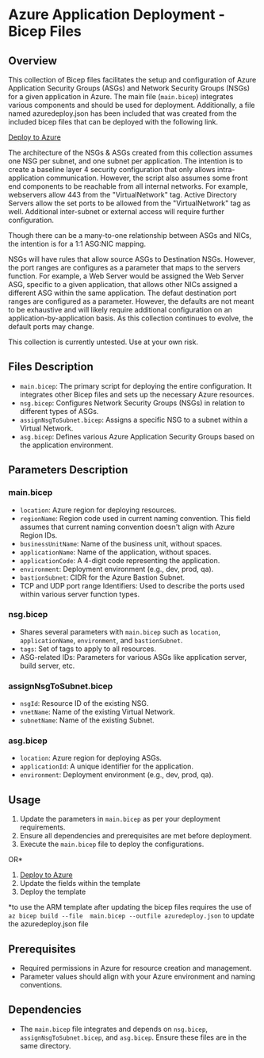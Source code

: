 
# Azure Application Deployment - Bicep Files

## Overview
This collection of Bicep files facilitates the setup and configuration of Azure Application Security Groups (ASGs) and Network Security Groups (NSGs) for a given application in Azure. The main file (`main.bicep`) integrates various components and should be used for deployment.  Additionally, a file named azuredeploy.json has been included that was created from the included bicep files that can be deployed with the following link.  

[Deploy to Azure](https://portal.azure.com/#create/Microsoft.Template/uri/https%3A%2F%2Flivingmentor%2FAzureNSG-ASGBicep%2Fazuredeploy.json)

The architecture of the NSGs & ASGs created from this collection assumes one NSG per subnet, and one subnet per application.  The intention is to create a baseline layer 4 security configuration that only allows intra-application communication.  However, the script also assumes some front end components to be reachable from all internal networks.  For example, webservers allow 443 from the "VirtualNetwork" tag. Active Directory Servers allow the set ports to be allowed from  the "VirtualNetwork" tag as well.  Additional inter-subnet or external access will require further configuration.  

Though there can be a many-to-one relationship between ASGs and NICs, the intention is for a 1:1 ASG:NIC mapping. 

NSGs will have rules that allow source ASGs to Destination NSGs.  However, the port ranges are configures as a parameter that maps to the servers function.  For example, a Web Server would be assigned the Web Server ASG, specific to a given application, that allows other NICs assigned a different ASG within the same application.  The defaut destination port ranges are configured as a parameter.  However, the defaults are not meant to be exhaustive and will likely require additional configuration on an application-by-application basis.  As this collection continues to evolve, the default ports may change.

This collection is currently untested.  Use at your own risk.

## Files Description
- `main.bicep`: The primary script for deploying the entire configuration. It integrates other Bicep files and sets up the necessary Azure resources.
- `nsg.bicep`: Configures Network Security Groups (NSGs) in relation to different types of ASGs.
- `assignNsgToSubnet.bicep`: Assigns a specific NSG to a subnet within a Virtual Network.
- `asg.bicep`: Defines various Azure Application Security Groups based on the application environment.

## Parameters Description
### main.bicep
- `location`: Azure region for deploying resources.
- `regionName`: Region code used in current naming convention.  This field assumes that current naming convention doesn't align with Azure Region IDs.
- `businessUnitName`: Name of the business unit, without spaces.
- `applicationName`: Name of the application, without spaces.
- `applicationCode`: A 4-digit code representing the application.
- `environment`: Deployment environment (e.g., dev, prod, qa).
- `bastionSubnet`: CIDR for the Azure Bastion Subnet.
- TCP and UDP port range Identifiers: Used to describe the ports used within various server function types.

### nsg.bicep
- Shares several parameters with `main.bicep` such as `location`, `applicationName`, `environment`, and `bastionSubnet`.
- `tags`: Set of tags to apply to all resources.
- ASG-related IDs: Parameters for various ASGs like application server, build server, etc.

### assignNsgToSubnet.bicep
- `nsgId`: Resource ID of the existing NSG.
- `vnetName`: Name of the existing Virtual Network.
- `subnetName`: Name of the existing Subnet.

### asg.bicep
- `location`: Azure region for deploying ASGs.
- `applicationId`: A unique identifier for the application.
- `environment`: Deployment environment (e.g., dev, prod, qa).

## Usage
1. Update the parameters in `main.bicep` as per your deployment requirements.
2. Ensure all dependencies and prerequisites are met before deployment.
3. Execute the `main.bicep` file to deploy the configurations.

OR*

1. [Deploy to Azure](https://portal.azure.com/#create/Microsoft.Template/uri/https%3A%2F%2Flivingmentor%2FAzureNSG-ASGBicep%2Fazuredeploy.json)
2. Update the fields within the template
3. Deploy the template

*to use the ARM template after updating the bicep files requires the use of 
```az bicep build --file  main.bicep --outfile azuredeploy.json```
to update the azuredeploy.json file

## Prerequisites
- Required permissions in Azure for resource creation and management.
- Parameter values should align with your Azure environment and naming conventions.

## Dependencies
- The `main.bicep` file integrates and depends on `nsg.bicep`, `assignNsgToSubnet.bicep`, and `asg.bicep`. Ensure these files are in the same directory.
